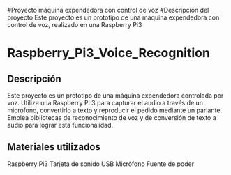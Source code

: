 #Proyecto máquina expendedora con control de voz
#Descripción del proyecto
Este proyecto es un prototipo de una maquina expendedora con control de voz, realizado en una Raspberry Pi3

# Raspberry_Pi3_Voice_Recognition
## Descripción
Este proyecto es un prototipo de una máquina expendedora controlada por voz. Utiliza una Raspberry Pi 3 para capturar el audio a través de un micrófono, convertirlo a texto y reproducir el pedido mediante un parlante. Emplea bibliotecas de reconocimiento de voz y de conversión de texto a audio para lograr esta funcionalidad.
## Materiales utilizados
Raspberry Pi3
Tarjeta de sonido USB
Micrófono
Fuente de poder 

